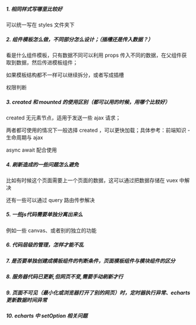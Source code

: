 ##### 1. 相同样式写哪里比较好

可以统一写在 styles 文件夹下

##### 2. 组件模板怎么做，不同部分怎么设计；（插槽还是传入数据？）

看是什么组件模板，只有数据不同可以利用 props 传入不同的数据，在父组件获取到数据，然后传进模板组件；

如果模板结构都不一样可以继续拆分，或者写成插槽

权限判断

##### 3.  created 和 mounted 的使用区别（都可以用的时候，用哪个比较好）

 created 无元素节点，适用于发送一些 ajax 请求；

两者都可使用的情况下一般选择 created ，可以更快加载；具体参考：前端知识 - 生命周期与 ajax

async await 配合使用

##### 4. 刷新造成的一些问题怎么避免

比如有时候这个页面需要上一个页面的数据，这可以通过把数据存储在 vuex 中解决

还有一些可以通过 query 路由传参解决

##### 5. 一些js代码需要单独分离出来么

例如一些 canvas、或者别的独立的功能



##### 6. 代码层级的管理，怎样才能不乱

##### 7. 是否要单独创建成模板组件的判断条件，页面模板组件与模块组件的区分

##### 8. 服务器代码已更新,但网页不变,需要手动刷新才行

##### 9. 页面不可见（最小化或浏览器打开了别的网页）时，定时器执行异常、echarts 更新数据时间异常

##### 10. echarts 中 setOption 相关问题




